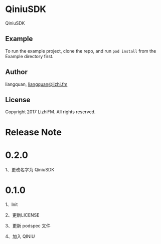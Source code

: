 # QiniuSDK

QiniuSDK

## Example

To run the example project, clone the repo, and run `pod install` from the Example directory first.

## Author

liangquan, liangquan@lizhi.fm

## License

Copyright 2017 LizhiFM. All rights reserved.

# Release Note

# 0.2.0

1、更改名字为 QiniuSDK

# 0.1.0
1、Init

2、更新LICENSE

3、更新 podspec 文件

4、加入 QINIU
